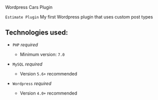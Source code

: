 Wordpress Cars Plugin

`Estimate Plugin` My first Wordpress plugin that uses custom post types


Technologies used:
------------------

- `PHP` *_required_*
	- Minimum version: `7.0`

- `MySQL` *_required_*
	- Version `5.6+` recommended

- `Wordpress` *_required_*
	- Version `4.0+` recommended
